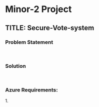 # Minor-2 Project
<H2>TITLE: Secure-Vote-system</H2> 
<H3>Problem Statement</H4>
<br>
<H3>Solution</H4>

<br>

<H3>Azure Requirements:</H3>
1.	
